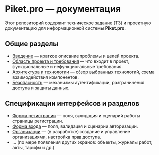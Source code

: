 # Piket.pro — документация

Этот репозиторий содержит техническое задание (ТЗ) и проектную документацию для информационной системы **Piket.pro**.

## Общие разделы

- [Введение](docs/introduction.md) — краткое описание проблемы и целей проекта.
- [Область проекта и требования](docs/requirements.md) — что входит в проект, функциональные и нефункциональные требования.
- [Архитектура и технологии](docs/architecture.md) — обзор выбранных технологий, схема взаимодействия компонентов.
- [Безопасность](docs/security.md) — механизмы аутентификации, разграничения доступа и защиты данных.

## Спецификации интерфейсов и разделов

- [Форма регистрации](docs/registration.md) — поля, валидация и сценарий работы страницы регистрации.
- [Форма входа](docs/login.md) — поля, валидация и сценарии авторизации.
- [Организации](docs/organizations.md) — (в разработке) создание и управление организациями, настройка прав доступа.
- … (по мере появления других экранов: объекты, журналы работ, акты, тарифы и др.)


